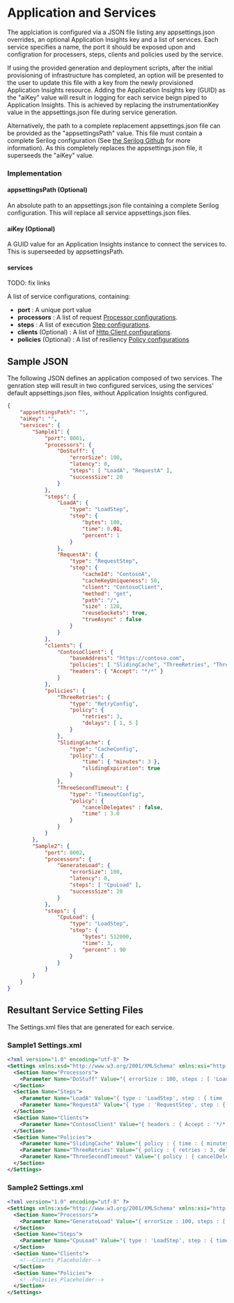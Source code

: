 # Application and Services
The applciation is configured via a JSON file listing any appsettings.json overrides, an optional Application Insights key and a list of services.
Each service specifies a name, the port it should be exposed upon and configration for processers, steps, clients and policies used by the service.

If using the provided generation and deployment scripts, after the initial provisioning of infrastructure has completed, an option will be presented to the user to update this file with a key from the newly provisioned Application Insights resource.
Adding the Application Insights key (GUID) as the "aiKey" value will result in logging for each service beign piped to Application Insights. This is achieved by replacing the instrumentationKey value in the appsettings.json file during service generation. 

Alternatively, the path to a complete replacement appsettings.json file can be provided as the "appsettingsPath" value. This file must contain a complete Serilog configuration (See [the Serilog Github](https://github.com/serilog/serilog-settings-configuration "Serilog Settings Configuration") for more information). As this completely replaces the appsettings.json file, it superseeds the "aiKey" value.


### Implementation
#### appsettingsPath (Optional)
An absolute path to an appsettings.json file containing a complete Serilog configuration.
This will replace all service appsettings.json files.

#### aiKey (Optional)
A GUID value for an Application Insights instance to connect the services to.
This is superseeded by appsettingsPath.

#### services

<aside class="warning">
TODO: fix links
</aside>

A list of service configurations, containing:
- __port__ : A unique port value
- __processors__ : A list of request [Processor configurations](./Processors/Processor.md). 
- __steps__ : A list of execution [Step configurations](./Steps/Steps.md).
- __clients__ (Optional) : A list of [Http Client configurations](./HttpClientConfiguration/HttpClient.md).
- __policies__ (Optional) : A list of resiliency [Policy configurations](./HttpClientConfiguration/Policies.md)

## Sample JSON
The following JSON defines an application composed of two services.
The genration step will result in two configured services, using the services' default appsettings.json files, without Application Insights configured.

```json
{
    "appsettingsPath": "",
    "aiKey": "",
    "services": {
        "Sample1": {
            "port": 8001,
            "processors": {
                "DoStuff": {
                    "errorSize": 100,
                    "latency": 0,
                    "steps": [ "LoadA", "RequestA" ],
                    "successSize": 20 
                }
            },
            "steps": {
                "LoadA": { 
                    "type": "LoadStep",
                    "step": {
                        "bytes": 100,
                        "time": 0.01,
                        "percent": 1
                    }
                },
                "RequestA": {
                    "type": "RequestStep",
                    "step": {
                        "cacheId": "ContosoA",
                        "cacheKeyUniqueness": 50,
                        "client": "ContosoClient",
                        "method": "get",
                        "path": "/",
                        "size" : 128,
                        "reuseSockets": true,
                        "trueAsync" : false 
                    }
                }
            },
            "clients": {
                "ContosoClient": {
                    "baseAddress": "https://contoso.com",
                    "policies": [ "SlidingCache", "ThreeRetries", "ThreeSecondTimeout" ], 
                    "headers": { "Accept": "*/*" }
                }
            },
            "policies": {
                "ThreeRetries": {
                    "type": "RetryConfig",
                    "policy": {
                        "retries": 3,
                        "delays": [ 1, 5 ]
                    }
                },
                "SlidingCache": {
                    "type": "CacheConfig",
                    "policy": {
                        "time": { "minutes": 3 },
                        "slidingExpiration": true
                    }
                },
                "ThreeSecondTimeout": {
                    "type": "TimeoutConfig",
                    "policy": {
                        "cancelDelegates" : false,
                        "time" : 3.0
                    }
                }
            }
        },
        "Sample2": {
            "port": 8002,
            "processors": {
                "GenerateLoad": {
                    "errorSize": 100,
                    "latency": 0,
                    "steps": [ "CpuLoad" ],
                    "successSize": 20
                }
            },
            "steps": {
                "CpuLoad": {
                    "type": "LoadStep",
                    "step": {
                        "bytes": 512000,
                        "time": 3,
                        "percent" : 90
                    }
                }
            }
        }
    }
}
```



## Resultant Service Setting Files 
The Settings.xml files that are generated for each service.


### Sample1 Settings.xml
```xml
<?xml version="1.0" encoding="utf-8" ?>
<Settings xmlns:xsd="http://www.w3.org/2001/XMLSchema" xmlns:xsi="http://www.w3.org/2001/XMLSchema-instance" xmlns="http://schemas.microsoft.com/2011/01/fabric">
  <Section Name="Processors">
    <Parameter Name="DoStuff" Value="{ errorSize : 100, steps : [ 'LoadA', 'RequestA' ], successSize : 20, latency : 0 }" />
  </Section>
  <Section Name="Steps">
    <Parameter Name="LoadA" Value="{ type : 'LoadStep', step : { time : 0.01, bytes : 100, percent : 1 } }" />
    <Parameter Name="RequestA" Value="{ type : 'RequestStep', step : { client : 'ContosoClient', size : 128, trueAsync : false, method : 'get', cacheKeyUniqueness : 50, reuseSockets : true, path : '/', cacheId : 'ContosoA' } }" />
  </Section>
  <Section Name="Clients">
    <Parameter Name="ContosoClient" Value="{ headers : { Accept : '*/*' }, policies : [ 'SlidingCache', 'ThreeRetries', 'ThreeSecondTimeout' ], baseAddress : 'https://contoso.com' }" />
  </Section>
  <Section Name="Policies">
    <Parameter Name="SlidingCache" Value="{ policy : { time : { minutes : 3 }, slidingExpiration : true }, type : 'CacheConfig' }" />
    <Parameter Name="ThreeRetries" Value="{ policy : { retries : 3, delays : [ 1, 5 ] }, type : 'RetryConfig' }" />
    <Parameter Name="ThreeSecondTimeout" Value="{ policy : { cancelDelegates : false, time : 3 }, type : 'TimeoutConfig' }" />
  </Section>
</Settings>
```

### Sample2 Settings.xml
```xml
<?xml version="1.0" encoding="utf-8" ?>
<Settings xmlns:xsd="http://www.w3.org/2001/XMLSchema" xmlns:xsi="http://www.w3.org/2001/XMLSchema-instance" xmlns="http://schemas.microsoft.com/2011/01/fabric">
  <Section Name="Processors">
    <Parameter Name="GenerateLoad" Value="{ errorSize : 100, steps : [ 'CpuLoad' ], successSize : 20, latency : 0 }" />
  </Section>
  <Section Name="Steps">
    <Parameter Name="CpuLoad" Value="{ type : 'LoadStep', step : { time : 3, bytes : 512000, percent : 90 } }" />
  </Section>
  <Section Name="Clients">
    <!--Clients_Placeholder-->
  </Section>
  <Section Name="Policies">
    <!--Policies_Placeholder-->
  </Section>
</Settings>
```